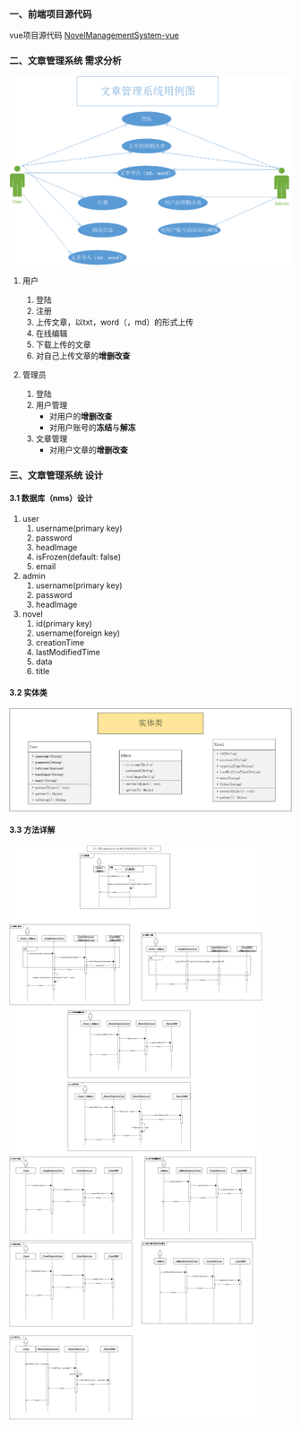 ### 一、前端项目源代码
vue项目源代码 [NovelManagementSystem-vue](https://github.com/FightingFZC/NovelManagementSystem-vue)

### 二、文章管理系统 需求分析
![avatar](./uml/文章管理系统用例图.png)
1. 用户

   1. 登陆
   2. 注册
   3. 上传文章，以txt，word（，md）的形式上传
   4. 在线编辑
   5. 下载上传的文章
   6. 对自己上传文章的**增删改查**
2. 管理员

   1. 登陆
   2. 用户管理
      - 对用户的**增删改查**
      - 对用户账号的**冻结**与**解冻**
   3. 文章管理
      - 对用户文章的**增删改查**

### 三、文章管理系统 设计

#### 3.1 数据库（nms）设计

1. user
   1. username(primary key)
   2. password
   3. headImage
   4. isFrozen(default: false)
   5. email
2. admin
   1. username(primary key)
   2. password
   3. headImage
3. novel
   1. id(primary key)
   2. username(foreign key)
   3. creationTime
   4. lastModifiedTime
   5. data
   6. title

#### 3.2 实体类

![avatar](./uml/文章管理系统类图.png)

#### 3.3 方法详解

![avatar](./uml/文章管理系统顺序图.png)